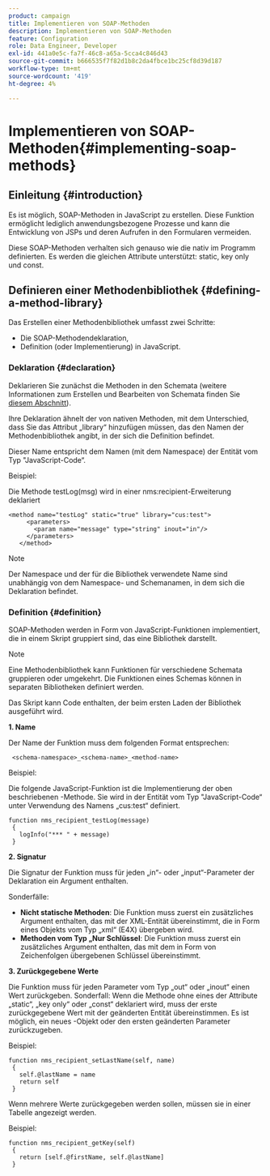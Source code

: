```yaml
---
product: campaign
title: Implementieren von SOAP-Methoden
description: Implementieren von SOAP-Methoden
feature: Configuration
role: Data Engineer, Developer
exl-id: 441a0e5c-fa7f-46c8-a65a-5cca4c846d43
source-git-commit: b666535f7f82d1b8c2da4fbce1bc25cf8d39d187
workflow-type: tm+mt
source-wordcount: '419'
ht-degree: 4%

---
```


# Implementieren von SOAP-Methoden{#implementing-soap-methods}



## Einleitung {#introduction}

Es ist möglich, SOAP-Methoden in JavaScript zu erstellen. Diese Funktion ermöglicht lediglich anwendungsbezogene Prozesse und kann die Entwicklung von JSPs und deren Aufrufen in den Formularen vermeiden.

Diese SOAP-Methoden verhalten sich genauso wie die nativ im Programm definierten. Es werden die gleichen Attribute unterstützt: static, key only und const.

## Definieren einer Methodenbibliothek {#defining-a-method-library}

Das Erstellen einer Methodenbibliothek umfasst zwei Schritte:

* Die SOAP-Methodendeklaration,
* Definition (oder Implementierung) in JavaScript.

### Deklaration {#declaration}

Deklarieren Sie zunächst die Methoden in den Schemata (weitere Informationen zum Erstellen und Bearbeiten von Schemata finden Sie [ diesem Abschnitt](../../configuration/using/about-schema-edition.md)).

Ihre Deklaration ähnelt der von nativen Methoden, mit dem Unterschied, dass Sie das Attribut „library“ hinzufügen müssen, das den Namen der Methodenbibliothek angibt, in der sich die Definition befindet.

Dieser Name entspricht dem Namen (mit dem Namespace) der Entität vom Typ &quot;JavaScript-Code“.

Beispiel:

Die Methode testLog(msg) wird in einer nms:recipient-Erweiterung deklariert

```
<method name="testLog" static="true" library="cus:test">
     <parameters>
       <param name="message" type="string" inout="in"/>
     </parameters>
   </method>
```

>[!NOTE]
>
>Der Namespace und der für die Bibliothek verwendete Name sind unabhängig von dem Namespace- und Schemanamen, in dem sich die Deklaration befindet.

### Definition {#definition}

SOAP-Methoden werden in Form von JavaScript-Funktionen implementiert, die in einem Skript gruppiert sind, das eine Bibliothek darstellt.

>[!NOTE]
>
>Eine Methodenbibliothek kann Funktionen für verschiedene Schemata gruppieren oder umgekehrt. Die Funktionen eines Schemas können in separaten Bibliotheken definiert werden.

Das Skript kann Code enthalten, der beim ersten Laden der Bibliothek ausgeführt wird.

**1. Name**

Der Name der Funktion muss dem folgenden Format entsprechen:

```
 <schema-namespace>_<schema-name>_<method-name>
```

Beispiel:

Die folgende JavaScript-Funktion ist die Implementierung der oben beschriebenen -Methode. Sie wird in der Entität vom Typ &quot;JavaScript-Code“ unter Verwendung des Namens „cus:test“ definiert.

```
function nms_recipient_testLog(message)
 {
   logInfo("*** " + message)
 }
```

**2. Signatur**

Die Signatur der Funktion muss für jeden „in“- oder „input“-Parameter der Deklaration ein Argument enthalten.

Sonderfälle:

* **Nicht statische Methoden**: Die Funktion muss zuerst ein zusätzliches Argument enthalten, das mit der XML-Entität übereinstimmt, die in Form eines Objekts vom Typ „xml“ (E4X) übergeben wird.
* **Methoden vom Typ „Nur Schlüssel**: Die Funktion muss zuerst ein zusätzliches Argument enthalten, das mit dem in Form von Zeichenfolgen übergebenen Schlüssel übereinstimmt.

**3. Zurückgegebene Werte**

Die Funktion muss für jeden Parameter vom Typ „out“ oder „inout“ einen Wert zurückgeben. Sonderfall: Wenn die Methode ohne eines der Attribute „static“, „key only“ oder „const“ deklariert wird, muss der erste zurückgegebene Wert mit der geänderten Entität übereinstimmen. Es ist möglich, ein neues -Objekt oder den ersten geänderten Parameter zurückzugeben.

Beispiel:

```
function nms_recipient_setLastName(self, name)
 {
   self.@lastName = name
   return self
 }
```

Wenn mehrere Werte zurückgegeben werden sollen, müssen sie in einer Tabelle angezeigt werden.

Beispiel:

```
function nms_recipient_getKey(self)
 {
   return [self.@firstName, self.@lastName]
 }
```

